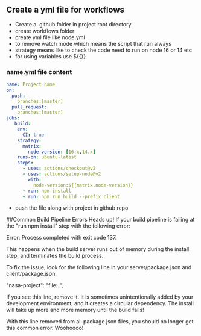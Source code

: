 ## Create a yml file for workflows


- Create a .github folder in project root directory
- create workflows folder 
- create yml file like node.yml
- to remove watch mode which means the script that run always
- strategy means like to check the code need to run on node 16 or 14 etc
- for using variables use ${{}}

### name.yml file content

```yml
name: Project name
on:
  push:
    branches:[master]
  pull_request:
    branches:[master]
jobs:
   build:
    env: 
      CI: true
    strategy:
      matrix:
        node-version: [16.x,14.x]
    runs-on: ubuntu-latest
    steps: 
      - uses: actions/checkout@v2
      - uses: actions/setup-node@v2
        with:
          node-version:${{matrix.node-version}}
      - run: npm install
      - run: npm run build --prefix client
```

- push the file along with project in github repo



##Common Build Pipeline Errors
Heads up! If your build pipeline is failing at the "run npm install" step with the following error:

Error: Process completed with exit code 137.

This happens when the build server runs out of memory during the install step, and terminates the build process.

To fix the issue, look for the following line in your server/package.json and client/package.json:

"nasa-project": "file:..",

If you see this line, remove it. It is sometimes unintentionally added by your development environment, and it creates a circular dependency. The install will take up more and more memory until the build fails!

With this line removed from all package.json files, you should no longer get this common error. Woohoooo!
